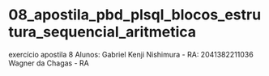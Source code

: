 # 08_apostila_pbd_plsql_blocos_estrutura_sequencial_aritmetica
 exercício apostila 8
 Alunos:
 Gabriel Kenji Nishimura - RA: 2041382211036
 Wagner da Chagas - RA
